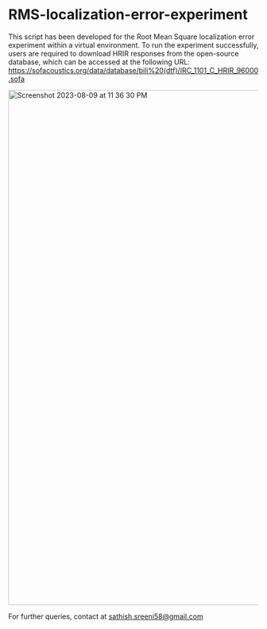 # RMS-localization-error-experiment

This script has been developed for the Root Mean Square localization error experiment within a virtual environment. To run the experiment successfully, users are required to download HRIR responses from the open-source database, which can be accessed at the following URL: https://sofacoustics.org/data/database/bili%20(dtf)/IRC_1101_C_HRIR_96000.sofa

<img width="1038" alt="Screenshot 2023-08-09 at 11 36 30 PM" src="https://github.com/SATHish64103/RMS-localization-error-experiment/assets/72660874/d2ce1ed4-e203-4fda-a6d2-280692e6724c">


For further queries, contact at sathish.sreeni58@gmail.com
